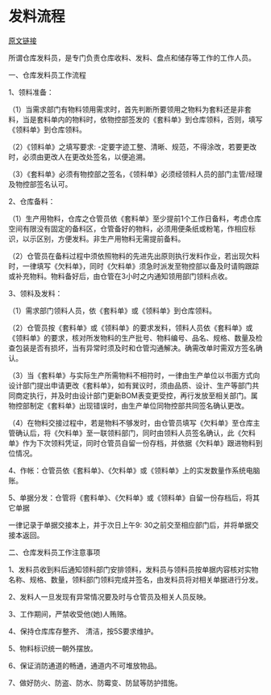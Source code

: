 # 发料流程

[原文链接](https://m.50yc.com/information/guanli-jiqiao/16706)

所谓仓库发料员，是专门负责仓库收料、发料、盘点和储存等工作的工作人员。

一、仓库发料员工作流程

1、领料准备：

（1）当需求部门有物料领用需求时，首先判断所要领用之物料为套料还是非套料，当是套料单内的物料时，依物控部签发的《套料单》到仓库领料，否则，填写《领料单》到仓库领料。

（2）《领料单》之填写要求: -定要字迹工整、清晰、规范，不得涂改，若要更改时，必须由更改人在更改处签名，以便追溯。

（3）《套料单》必须有物控部之签名，《领料单》必须经领料人员的部门主管/经理及物控部签名认可。

2、仓库备料：

（1）生产用物料，仓库之仓管员依《套料单》至少提前1个工作日备料，考虑仓库空间有限没有固定的备料区，仓管备好的物料，必须用便条纸或粉笔，作相应标识，以示区别，方便发料。非生产用物料无需提前备料。

（2）仓管员在备料过程中须依照物料的先进先出原则执行发料作业，若出现欠料时，一律填写《欠料单》，同时《欠料单》须急时派发至物控部以备及时请购跟踪或补充物料。物料备好后，由仓管在3小时之内通知领用部门领料点收。

3、领料及发料：

（1）需求部门领料人员，依《套料单》或《领料单》到仓库领料。

（2）仓管员按《套料单》或《领料单》的要求发料，领料人员依《套料单》或《领料单》的要求，核对所发物料的生产批号、物料编号、品名、规格、数量及检查包装是否有损坏，当有异常时须及时和仓管沟通解决。确需改单时需双方签名确认。

（3）当《套料单》与实际生产所需物料不相符时，一律由生产单位以书面方式向设计部门提出申请更改《套料单》，如有巽议时，须由品质、设计、生产等部门共同商定执行，并及时由设计部门更新BOM表变更受控，再行发放至相关部门。属物控部制定《套料单》出现错误时，由生产单位同物控部共同签名确认更改。

（4）在物料交接过程中，若是物料不够发时，由仓管员填写《欠料单》至仓库主管确认后，将《欠料单》至一联领料部门，同时由领料人员签名确认，此《欠料单》作为下次领料凭证，同时仓管员自留一份存档，并依据《欠料单》跟进物料到位情况。

4、作帐：仓管员依《套料单》、《欠料单》或《领料单》上的实发数量作系统电脑账。

5、单据分发：仓管将《套料单》、《欠料单》或《领料单》自留一份存档后，将其它单据

一律记录于单据交接本上，并于次日上午9: 30之前交至相应部门后，并将单据交接本返回。



二、仓库发料员工作注意事项

1、发料员收到料后通知领料部门安排领料，发料员与领料员按单据内容核对实物名称、规格、数量，领料部门领料完成并签名，由发料员将对相关单据进行分发。                               

2、发料人一旦发现有异常情况要及时与仓管员及相关人员反映。

3、工作期间，严禁收受他(她)人贿赂。

4、保持仓库库存整齐、 清洁，按5S要求维护。

5、物料标识统一朝外摆放。

6、保证消防通道的畅通，通道内不可堆放物品。

7、做好防火、防盗、防水、防霉变、防鼠等防护措施。